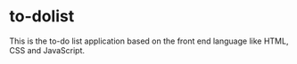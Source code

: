 # to-dolist
This is the to-do list application based on the front end language like HTML, CSS and JavaScript. 
